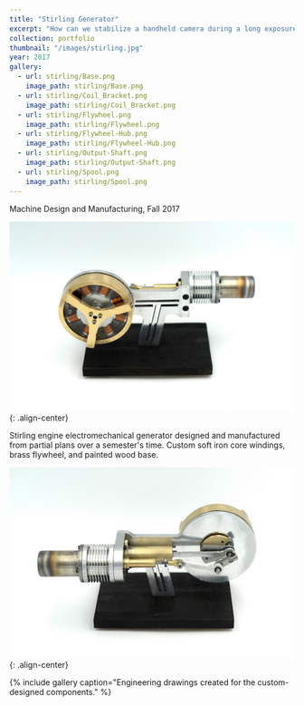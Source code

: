 ```yaml
---
title: "Stirling Generator"
excerpt: "How can we stabilize a handheld camera during a long exposure automatically and in an ergonomic manner?"
collection: portfolio
thumbnail: "/images/stirling.jpg"
year: 2017
gallery:
  - url: stirling/Base.png
    image_path: stirling/Base.png
  - url: stirling/Coil_Bracket.png
    image_path: stirling/Coil_Bracket.png
  - url: stirling/Flywheel.png
    image_path: stirling/Flywheel.png
  - url: stirling/Flywheel-Hub.png
    image_path: stirling/Flywheel-Hub.png
  - url: stirling/Output-Shaft.png
    image_path: stirling/Output-Shaft.png
  - url: stirling/Spool.png
    image_path: stirling/Spool.png
---
```



Machine Design and Manufacturing, Fall 2017

![image-center](/images/stirling.jpg){: .align-center}

Stirling engine electromechanical generator designed and manufactured from partial plans over a semester's time. Custom soft iron core windings, brass flywheel, and painted wood base.

![image-center](/images/stirling/engine2.jpg){: .align-center}

{% include gallery caption="Engineering drawings created for the custom-designed components." %}
